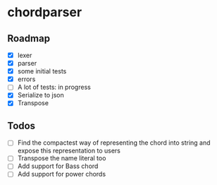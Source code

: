 # chordparser

## Roadmap

- [x] lexer
- [x] parser
- [x] some initial tests
- [x] errors
- [ ] A lot of tests: in progress
- [x] Serialize to json
- [x] Transpose

## Todos

- [ ] Find the compactest way of representing the chord into string and expose this representation to users
- [ ] Transpose the name literal too
- [ ] Add support for Bass chord
- [ ] Add support for power chords
